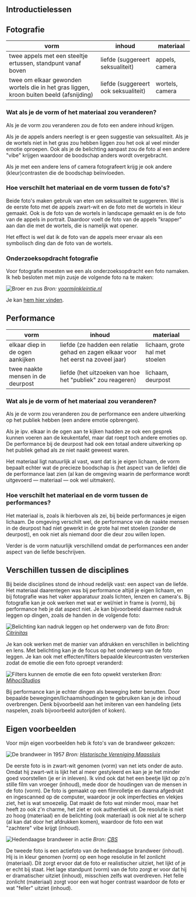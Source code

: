 ## Introductielessen



## Fotografie

| vorm                                                                                    | inhoud                               | materiaal       |
|-----------------------------------------------------------------------------------------|--------------------------------------|-----------------|
| twee appels met een steeltje ertussen, standpunt vanaf boven                            | liefde (suggereert seksualiteit)     | appels, camera  |
| twee om elkaar gewonden wortels die in het gras liggen, kroon buiten beeld (afsnijding) | liefde (suggereert ook seksualiteit) | wortels, camera |

### Wat als je de vorm of het materiaal zou veranderen?

Als je de vorm zou veranderen zou de foto een andere inhoud krijgen. 

Als je de appels anders neerlegt is er geen suggestie van seksualiteit. Als je de wortels niet in het gras zou hebben liggen zou het ook al veel minder emotie oproepen. Ook als je de belichting aanpast zou de foto al een andere "vibe" krijgen waardoor de boodschap anders wordt overgebracht.

Als je met een andere lens of camera fotografeert krijg je ook andere (kleur)contrasten die de boodschap beïnvloeden.

### Hoe verschilt het materiaal en de vorm tussen de foto's?

Beide foto's maken gebruik van eten om seksualiteit te suggereren. Wel is de eerste foto met de appels zwart-wit en de foto met de wortels in kleur gemaakt. Ook is de foto van de wortels in landscape gemaakt en is de foto van de appels in portrait. Daardoor voelt de foto van de appels "krapper" aan dan die met de wortels, die is namelijk wat opener.

Het effect is wel dat ik de foto van de appels meer ervaar als een symbolisch ding dan de foto van de wortels.

### Onderzoeksopdracht fotografie

Voor fotografie moesten we een als onderzoeksopdracht een foto namaken. Ik heb besloten met mijn zusje de volgende foto na te maken:

![Broer en zus](https://www.voormijnkleintje.nl/wp-content/uploads/2015/04/broer-zus-leuk.jpg)
*Bron: [voormijnkleintje.nl](https://www.voormijnkleintje.nl/kind/waarom-broertje-zusje-leuk-is/)*

Je kan [hem hier vinden](#).

## Performance

| vorm                              | inhoud                                                                             | materiaal                       |
|-----------------------------------|------------------------------------------------------------------------------------|---------------------------------|
| elkaar diep in de ogen aankijken  | liefde (ze hadden een relatie gehad en zagen elkaar voor het eerst na zoveel jaar) | lichaam, grote hal met stoelen  |
| twee naakte mensen in de deurpost | liefde (het uitzoeken van hoe het "publiek" zou reageren)                          | lichaam, deurpost               |

### Wat als je de vorm of het materiaal zou veranderen?

Als je de vorm zou veranderen zou de performance een andere uitwerking op het publiek hebben (een andere emotie opbrengen).

Als je ipv. elkaar in de ogen aan te kijken hadden ze ook een gesprek kunnen voeren aan de keukentafel, maar dat roept toch andere emoties op. De performance bij de deurpost had ook een totaal andere uitwerking op het publiek gehad als ze niet naakt geweest waren.

Het materiaal ligt natuurlijk al vast, want dat is je eigen lichaam, de vorm bepaalt echter wat de precieze boodschap is (het aspect van de liefde) die de performance laat zien (al kan de omgeving waarin de performance wordt uitgevoerd — materiaal — ook wel uitmaken).

### Hoe verschilt het materiaal en de vorm tussen de performances?

Het materiaal is, zoals ik hierboven als zei,  bij beide performances je eigen lichaam. De omgeving verschilt wel, de performance van de naakte mensen in de deurpost had niet gewerkt in de grote hal met stoelen (zonder de deurpost), en ook niet als niemand door die deur zou willen lopen.

Verder is de vorm natuurlijk verschillend omdat de performances een ander aspect van de liefde beschrijven. 

## Verschillen tussen de disciplines

Bij beide disciplines stond de inhoud redelijk vast: een aspect van de liefde. Het materiaal daarentegen was bij performance altijd je eigen lichaam, en bij fotografie was het vaker apparatuur zoals lichten, lenzen en camera's. Bij fotografie kan je ook werken met wat er wel/niet in frame is (vorm), bij performance heb je dat aspect niet. Je kan bijvoorbeeld daarmee nadruk leggen op dingen, zoals de handen in de volgende foto:

![Belichting kan nadruk leggen op het onderwerp van de foto](https://citrinitas.com/wp-content/uploads/2019/11/Belichting-bij-films-Citrinitas.com_.jpg)
_Bron: [Citrinitas](https://citrinitas.com)_

Je kan ook werken met de manier van afdrukken en verschillen in belichting en lens. Met belichting kan je de focus op het onderwerp van de foto leggen. Je kan ook met effecten/filters bepaalde kleurcontrasten versterken zodat de emotie die een foto oproept veranderd:

![Filters kunnen de emotie die een foto opwekt versterken](https://mihoci.com/2020/wp-content/uploads/2020/04/LOG3.jpg)
_Bron: [MihociStudios](https://mihoci.com)_

Bij performance kan je echter dingen als beweging beter benutten. Door bepaalde bewegingen/lichaamshoudingen te gebruiken kan je de inhoud overbrengen. Denk bijvoorbeeld aan het imiteren van een handeling (iets naspelen, zoals bijvoorbeeld autorijden of koken).

## Eigen voorbeelden

Voor mijn eigen voorbeelden heb ik foto's van de brandweer gekozen:

![De brandweer in 1957](https://hvm.collectiebank.nl/beeldbank/pwcache/10041/34/A7105_45a7f.jpg)
_Bron: [Historische Vereniging Maassluis](https://hvm.collectiebank.nl/beeldbank/start/archieven5?view=preview&fuid=fto54/A7105.jpg)_

De eerste foto is in zwart-wit genomen (vorm) van net iets onder de auto. Omdat hij zwart-wit is lijkt het al meer gestyleerd en kan je je het minder goed voorstellen (je er in inleven). Ik vind ook dat het een beetje lijkt op zo'n stille film van vroeger (inhoud), mede door de houdingen van de mensen in de foto (vorm). De foto is gemaakt op een filmrolletje en daarna afgedrukt en ingescanned op de computer, waardoor je ook imperfecties en vlekjes ziet, het is wat smoezelig. Dat maakt de foto wat minder mooi, maar het heeft zo ook z'n charme, het ziet er ook authentiek uit. De resolutie is niet zo hoog (materiaal) en de belichting (ook materiaal) is ook niet al te scherp (al kan dat door het afdrukken komen), waardoor de foto een wat "zachtere" vibe krijgt (inhoud).

![Hedendaagse brandweer in actie](https://cdn.cbs.nl/images/hh-44833138-01/900x450.jpg)
_Bron: [CBS](https://www.cbs.nl/nl-nl/corporate/2015/39/brand-blussen-met-een-ipad)_

De tweede foto is een actiefoto van de hedendaagse brandweer (inhoud). Hij is in kleur genomen (vorm) op een hoge resolutie in fel zonlicht (materiaal). Dit zorgt ervoor dat de foto er realistischer uitziet, het lijkt of je er echt bij staat. Het lage standpunt (vorm) van de foto zorgt er voor dat hij er dramatischer uitziet (inhoud), misschien zelfs wat overdreven. Het felle zonlicht (materiaal) zorgt voor een wat hoger contrast waardoor de foto er wat "feller" uitziet (inhoud).